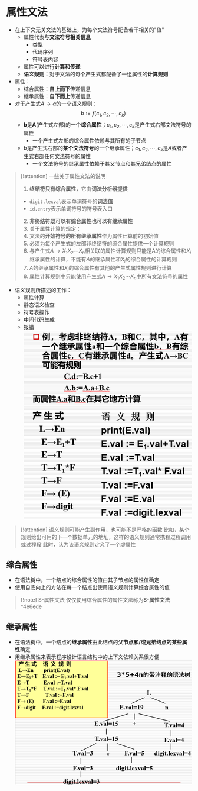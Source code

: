 # 属性文法
- 在上下文无关文法的基础上，为每个文法符号配备若干相关的"值"
	- 属性代表**与文法符号相关信息**
		- 类型
		- 代码序列
		- 符号表内容
	- 属性可以进行**计算和传递**
	- **语义规则**：对于文法的每个产生式都配备了一组属性的**计算规则**
- 属性：
	- 综合属性：**自上而下**传递信息
	- 继承属性：**自下而上**传递信息
- 对于产生式$A\rightarrow \alpha$的一个语义规则：$$b := f(c_1, c_2, \cdots,c_k)$$
	- **b**是**A**(产生式左部)的一个**综合属性**；$c_1, c_2, \cdots,c_k$是产生式右部文法符号的属性
		- 一个产生式左部的综合属性依赖与其所有的子节点
	- $b$是产生式右部的**某个文法符号**的一个继承属性；$c_1, c_2, \cdots,c_k$是$A$或者产生式右部任何文法符号的属性
		- 一个文法符号的继承属性依赖于其父节点和其兄弟结点的属性
> [!attention] 
> 一些关于属性文法的说明
> 1. **终结符只有综合属性**，它由**词法分析器提供**
> 	- `digit.lexval`表示单词符号的**词法值**
> 	- `id.entry`表示单词符号的符号表入口
> 2. **非终结符既可以有综合属性也可以有继承属性**
> 3. 关于属性计算的规定：
> 	1. 文法的**开始符号的所有继承属性**作为属性计算前的初始值
> 	2. 必须为每个产生式的左部非终结符的综合属性提供一个计算规则
> 	3. 与产生式$A\rightarrow X_1X_2\cdots X_n$相关联的属性计算规则只能是A的综合属性和$X_i$继承属性的计算，不能有$A$的继承属性和$X_i$的综合属性的计算规则
> 	4. $A$的继承属性和$X_i$的综合属性有其他的产生式属性规则进行计算
> 	5. 属性计算规则中只能使用产生式$A\rightarrow X_1X_2\cdots X_n$中所有文法符号的属性

- 语义规则所描述的工作：
	- 属性计算
	- 静态语义检查
	- 符号表操作
	- 中间代码生成
	- 报错
![image.png](https://raw.githubusercontent.com/alwaysmissin/picgo/main/20230603111147.png)
![image.png](https://raw.githubusercontent.com/alwaysmissin/picgo/main/20230603111211.png)
> [!attention] 
> 语义规则可能产生副作用，也可能不是严格的函数
> 比如，某个规则给出可用的下一个数据单元的地址，这样的语义规则通常携程过程调用或过程段
> 此时，认为该语义规则定义了一个虚属性

## 综合属性
- 在语法树中，一个结点的综合属性的值由其子节点的属性值确定
- 使用自底向上的方法在每一个结点出使用语义规则计算综合属性的值
> [!note] S-属性文法
> 仅仅使用综合属性的属性文法称为**S-属性文法** ^4e6ede

## 继承属性
- 在语法树中，一个结点的**继承属性**由此结点的**父节点和/或兄弟结点的某些属性**确定
- 用继承属性来表示程序设计语言结构中的上下文依赖关系很方便
![image.png](https://raw.githubusercontent.com/alwaysmissin/picgo/main/20230603234139.png)
